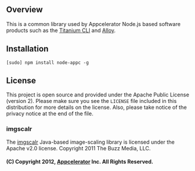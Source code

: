## Overview

This is a common library used by Appcelerator Node.js based software products such as the 
[Titanium CLI](http://github.com/appcelerator/titanium) and [Alloy](http://github.com/appcelerator/alloy).

<a name="Installation"></a>
## Installation

    [sudo] npm install node-appc -g

<a name="License"></a>
## License

This project is open source and provided under the Apache Public License (version 2). Please make sure you see the `LICENSE` file
included in this distribution for more details on the license.  Also, please take notice of the privacy notice at the end of the file.

### imgscalr

The [imgscalr](https://github.com/thebuzzmedia/imgscalr) Java-based image-scaling library is licensed under the Apache v2.0 license.
Copyright 2011 The Buzz Media, LLC.

#### (C) Copyright 2012, [Appcelerator](http://www.appcelerator.com) Inc. All Rights Reserved.
